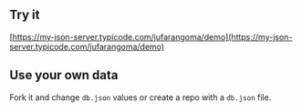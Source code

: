 ## Try it

[https://my-json-server.typicode.com/jufarangoma/demo](https://my-json-server.typicode.com/jufarangoma/demo)

## Use your own data

Fork it and change `db.json` values or create a repo with a `db.json` file.
